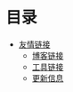 # 目录

-   [友情链接](/about/README.md)
    -   [博客链接](/about/blog.md)
    -   [工具链接](/about/tool.md)
    -   [更新信息](/about/version.md)